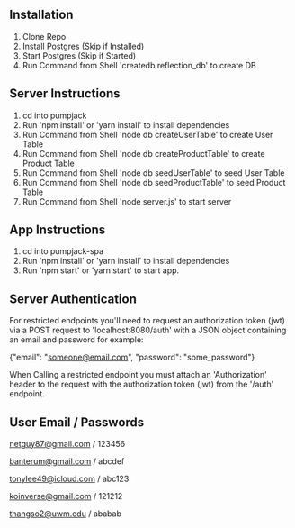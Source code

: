 ## Installation
1. Clone Repo
2. Install Postgres (Skip if Installed)
3. Start Postgres (Skip if Started)
4. Run Command from Shell 'createdb reflection_db' to create DB

## Server Instructions
1. cd into pumpjack
2. Run 'npm install' or 'yarn install' to install dependencies
3. Run Command from Shell 'node db createUserTable' to create User Table
4. Run Command from Shell 'node db createProductTable' to create Product Table
5. Run Command from Shell 'node db seedUserTable' to seed User Table
6. Run Command from Shell 'node db seedProductTable' to seed Product Table
7. Run Command from Shell 'node server.js' to start server

## App Instructions
1. cd into pumpjack-spa
2. Run 'npm install' or 'yarn install' to install dependencies
3. Run 'npm start' or 'yarn start' to start app.

## Server Authentication
For restricted endpoints you'll need to request an authorization token (jwt) via
a POST request to 'localhost:8080/auth' with a JSON object containing an email
and password for example:

{"email": "someone@email.com", "password": "some_password"}

When Calling a restricted endpoint you must attach an 'Authorization' header to
the request with the authorization token (jwt) from the '/auth' endpoint.

## User Email / Passwords
netguy87@gmail.com / 123456

banterum@gmail.com / abcdef

tonylee49@icloud.com / abc123

koinverse@gmail.com / 121212

thangso2@uwm.edu / ababab
